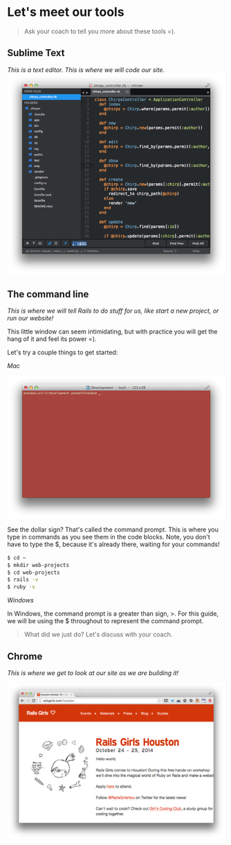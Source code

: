 # Let's meet our tools

> Ask your coach to tell you more about these tools =).

## Sublime Text
*This is a text editor. This is where we will code our site.*
![](../images/sublime.png)

## The command line
*This is where we will tell Rails to do stuff for us, like start a new project, or run our website!*

This little window can seem intimidating, but with practice you will get the hang of it and feel its power =).

Let's try a couple things to get started:

*Mac*

![](../images/terminal_mac.png)


See the dollar sign? That's called the command prompt. This is where you type in commands as you see them in the code blocks. Note, you don't have to type the $, because it's already there, waiting for your commands!

```bash
$ cd ~
$ mkdir web-projects
$ cd web-projects
$ rails -v
$ ruby -v
```

*Windows*

In Windows, the command prompt is a greater than sign, >.  For this guide, we will be using the $ throughout to represent the command prompt.


> What did we just do?  Let's discuss with your coach.


## Chrome
*This is where we get to look at our site as we are building it!*

![](../images/chrome.png)
